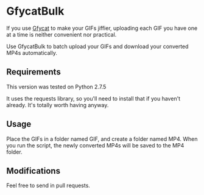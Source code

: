 # GfycatBulk

If you use [Gfycat](http://www.gfycat.com/) to make your GIFs jiffier, uploading each GIF you have one at a time is neither convenient nor practical.

Use GfycatBulk to batch upload your GIFs and download your converted MP4s automatically.

## Requirements

This version was tested on Python 2.7.5

It uses the requests library, so you'll need to install that if you haven't already. It's totally worth having anyway.

## Usage

Place the GIFs in a folder named GIF, and create a folder named MP4. When you run the script, the newly converted MP4s will be saved to the MP4 folder.

## Modifications

Feel free to send in pull requests.